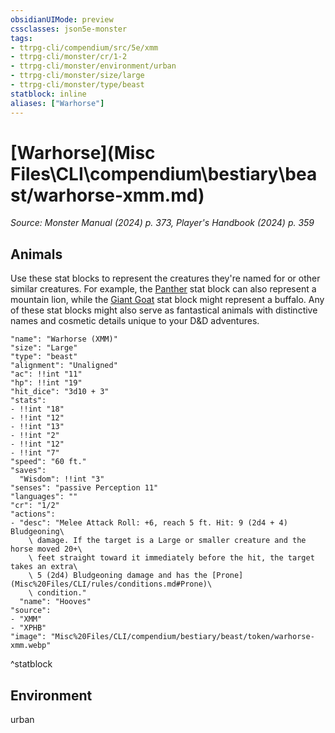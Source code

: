 ```yaml
---
obsidianUIMode: preview
cssclasses: json5e-monster
tags:
- ttrpg-cli/compendium/src/5e/xmm
- ttrpg-cli/monster/cr/1-2
- ttrpg-cli/monster/environment/urban
- ttrpg-cli/monster/size/large
- ttrpg-cli/monster/type/beast
statblock: inline
aliases: ["Warhorse"]
---
```

# [Warhorse](Misc Files\CLI\compendium\bestiary\beast/warhorse-xmm.md)
*Source: Monster Manual (2024) p. 373, Player's Handbook (2024) p. 359*  

## Animals

Use these stat blocks to represent the creatures they're named for or other similar creatures. For example, the [Panther](Misc%20Files/CLI/compendium/bestiary/beast/panther-xmm.md) stat block can also represent a mountain lion, while the [Giant Goat](Misc%20Files/CLI/compendium/bestiary/beast/giant-goat-xmm.md) stat block might represent a buffalo. Any of these stat blocks might also serve as fantastical animals with distinctive names and cosmetic details unique to your D&D adventures.

```statblock
"name": "Warhorse (XMM)"
"size": "Large"
"type": "beast"
"alignment": "Unaligned"
"ac": !!int "11"
"hp": !!int "19"
"hit_dice": "3d10 + 3"
"stats":
- !!int "18"
- !!int "12"
- !!int "13"
- !!int "2"
- !!int "12"
- !!int "7"
"speed": "60 ft."
"saves":
  "Wisdom": !!int "3"
"senses": "passive Perception 11"
"languages": ""
"cr": "1/2"
"actions":
- "desc": "Melee Attack Roll: +6, reach 5 ft. Hit: 9 (2d4 + 4) Bludgeoning\
    \ damage. If the target is a Large or smaller creature and the horse moved 20+\
    \ feet straight toward it immediately before the hit, the target takes an extra\
    \ 5 (2d4) Bludgeoning damage and has the [Prone](Misc%20Files/CLI/rules/conditions.md#Prone)\
    \ condition."
  "name": "Hooves"
"source":
- "XMM"
- "XPHB"
"image": "Misc%20Files/CLI/compendium/bestiary/beast/token/warhorse-xmm.webp"
```
^statblock

## Environment

urban